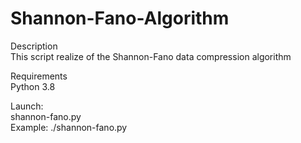 # Shannon-Fano-Algorithm

Description  
This script realize of the Shannon-Fano data compression algorithm  

Requirements  
Python 3.8  

Launch:  
shannon-fano.py  
Example: ./shannon-fano.py  


